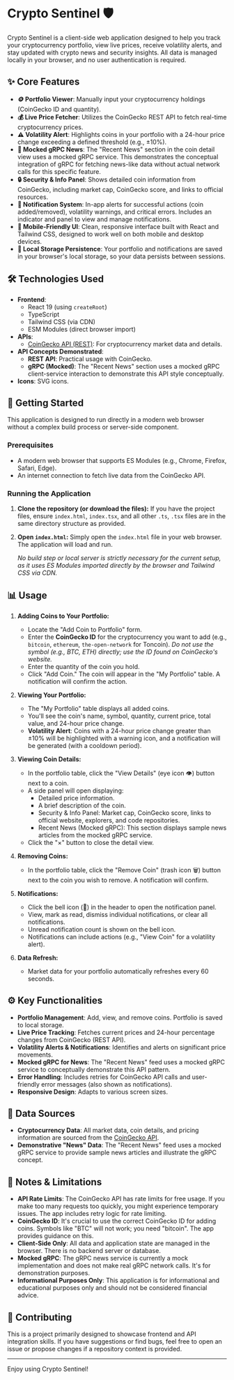 # Crypto Sentinel 🛡️

Crypto Sentinel is a client-side web application designed to help you track your cryptocurrency portfolio, view live prices, receive volatility alerts, and stay updated with crypto news and security insights. All data is managed locally in your browser, and no user authentication is required.

## ✨ Core Features

*   **🪙 Portfolio Viewer**: Manually input your cryptocurrency holdings (CoinGecko ID and quantity).
*   **💰 Live Price Fetcher**: Utilizes the CoinGecko REST API to fetch real-time cryptocurrency prices.
*   **⚠️ Volatility Alert**: Highlights coins in your portfolio with a 24-hour price change exceeding a defined threshold (e.g., ±10%).
*   **📢 Mocked gRPC News**: The "Recent News" section in the coin detail view uses a mocked gRPC service. This demonstrates the conceptual integration of gRPC for fetching news-like data without actual network calls for this specific feature.
*   **🔒 Security & Info Panel**: Shows detailed coin information from CoinGecko, including market cap, CoinGecko score, and links to official resources.
*   **🔔 Notification System**: In-app alerts for successful actions (coin added/removed), volatility warnings, and critical errors. Includes an indicator and panel to view and manage notifications.
*   **📱 Mobile-Friendly UI**: Clean, responsive interface built with React and Tailwind CSS, designed to work well on both mobile and desktop devices.
*   **💾 Local Storage Persistence**: Your portfolio and notifications are saved in your browser's local storage, so your data persists between sessions.

## 🛠️ Technologies Used

*   **Frontend**:
    *   React 19 (using `createRoot`)
    *   TypeScript
    *   Tailwind CSS (via CDN)
    *   ESM Modules (direct browser import)
*   **APIs**:
    *   [CoinGecko API (REST)](https://www.coingecko.com/en/api): For cryptocurrency market data and details.
*   **API Concepts Demonstrated**:
    *   **REST API**: Practical usage with CoinGecko.
    *   **gRPC (Mocked)**: The "Recent News" section uses a mocked gRPC client-service interaction to demonstrate this API style conceptually.
*   **Icons**: SVG icons.

## 🚀 Getting Started

This application is designed to run directly in a modern web browser without a complex build process or server-side component.

### Prerequisites

*   A modern web browser that supports ES Modules (e.g., Chrome, Firefox, Safari, Edge).
*   An internet connection to fetch live data from the CoinGecko API.

### Running the Application

1.  **Clone the repository (or download the files):**
    If you have the project files, ensure `index.html`, `index.tsx`, and all other `.ts`, `.tsx` files are in the same directory structure as provided.

2.  **Open `index.html`:**
    Simply open the `index.html` file in your web browser. The application will load and run.

    *No build step or local server is strictly necessary for the current setup, as it uses ES Modules imported directly by the browser and Tailwind CSS via CDN.*

## 📊 Usage

1.  **Adding Coins to Your Portfolio:**
    *   Locate the "Add Coin to Portfolio" form.
    *   Enter the **CoinGecko ID** for the cryptocurrency you want to add (e.g., `bitcoin`, `ethereum`, `the-open-network` for Toncoin). *Do not use the symbol (e.g., BTC, ETH) directly; use the ID found on CoinGecko's website.*
    *   Enter the quantity of the coin you hold.
    *   Click "Add Coin." The coin will appear in the "My Portfolio" table. A notification will confirm the action.

2.  **Viewing Your Portfolio:**
    *   The "My Portfolio" table displays all added coins.
    *   You'll see the coin's name, symbol, quantity, current price, total value, and 24-hour price change.
    *   **Volatility Alert**: Coins with a 24-hour price change greater than ±10% will be highlighted with a warning icon, and a notification will be generated (with a cooldown period).

3.  **Viewing Coin Details:**
    *   In the portfolio table, click the "View Details" (eye icon 👁️) button next to a coin.
    *   A side panel will open displaying:
        *   Detailed price information.
        *   A brief description of the coin.
        *   Security & Info Panel: Market cap, CoinGecko score, links to official website, explorers, and code repositories.
        *   Recent News (Mocked gRPC): This section displays sample news articles from the mocked gRPC service.
    *   Click the "×" button to close the detail view.

4.  **Removing Coins:**
    *   In the portfolio table, click the "Remove Coin" (trash icon 🗑️) button next to the coin you wish to remove. A notification will confirm.

5.  **Notifications:**
    *   Click the bell icon (🔔) in the header to open the notification panel.
    *   View, mark as read, dismiss individual notifications, or clear all notifications.
    *   Unread notification count is shown on the bell icon.
    *   Notifications can include actions (e.g., "View Coin" for a volatility alert).

6.  **Data Refresh:**
    *   Market data for your portfolio automatically refreshes every 60 seconds.

## ⚙️ Key Functionalities

*   **Portfolio Management**: Add, view, and remove coins. Portfolio is saved to local storage.
*   **Live Price Tracking**: Fetches current prices and 24-hour percentage changes from CoinGecko (REST API).
*   **Volatility Alerts & Notifications**: Identifies and alerts on significant price movements.
*   **Mocked gRPC for News**: The "Recent News" feed uses a mocked gRPC service to conceptually demonstrate this API pattern.
*   **Error Handling**: Includes retries for CoinGecko API calls and user-friendly error messages (also shown as notifications).
*   **Responsive Design**: Adapts to various screen sizes.

## 📄 Data Sources

*   **Cryptocurrency Data**: All market data, coin details, and pricing information are sourced from the [CoinGecko API](https://www.coingecko.com/en/api).
*   **Demonstrative "News" Data**: The "Recent News" feed uses a mocked gRPC service to provide sample news articles and illustrate the gRPC concept.

## 📝 Notes & Limitations

*   **API Rate Limits**: The CoinGecko API has rate limits for free usage. If you make too many requests too quickly, you might experience temporary issues. The app includes retry logic for rate limiting.
*   **CoinGecko ID**: It's crucial to use the correct CoinGecko ID for adding coins. Symbols like "BTC" will not work; you need "bitcoin". The app provides guidance on this.
*   **Client-Side Only**: All data and application state are managed in the browser. There is no backend server or database.
*   **Mocked gRPC**: The gRPC news service is currently a mock implementation and does not make real gRPC network calls. It's for demonstration purposes.
*   **Informational Purposes Only**: This application is for informational and educational purposes only and should not be considered financial advice.

## 🤝 Contributing

This is a project primarily designed to showcase frontend and API integration skills. If you have suggestions or find bugs, feel free to open an issue or propose changes if a repository context is provided.

---

Enjoy using Crypto Sentinel!